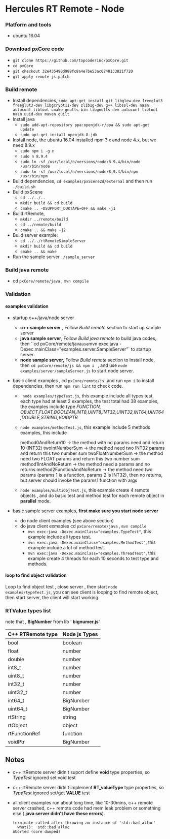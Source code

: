 # Hercules RT Remote - Node

### Platform and tools

- ubuntu 16.04

### Download pxCore code

-  `git clone https://github.com/topcoderinc/pxCore.git`
-  `cd pxCore`
-  `git checkout 32e435490d988fc8a4e7be53ac6248133821f720`
-  `git apply remote-js.patch`



### Build remote

* Install dependencies,  `sudo apt-get install git libglew-dev freeglut3 freeglut3-dev libgcrypt11-dev zlib1g-dev g++ libssl-dev nasm autoconf libtool cmake gnutls-bin libgnutls-dev autoconf libtool nasm uuid-dev maven quilt`
* Install java
   * `sudo add-apt-repository ppa:openjdk-r/ppa && sudo apt-get update`
   * `sudo apt-get install openjdk-8-jdk`
* Install node, the ubuntu 16.04 installed npm 3.x and node 4.x, but we need 8.9.x
   * `sudo npm i -g n`
   * `sudo n 8.9.4`
   * `sudo ln -sf /usr/local/n/versions/node/8.9.4/bin/node /usr/bin/node`
   * `sudo ln -sf /usr/local/n/versions/node/8.9.4/bin/npm /usr/bin/npm`
* Build dependencies,  `cd examples/pxScene2d/external` and then run `./build.sh`
* Build pxScene
  * `cd ../../..`
  * `mkdir build && cd build`
  * `cmake .. -DSUPPORT_DUKTAPE=OFF && make -j1`
* Build rtRemote,
   * `mkdir ../remote/build `
   * `cd ../remote/build `
   * `cmake .. && make -j2`
* Build server example:
  * `cd ../../rtRemoteSimpleServer`
  * `mkdir build && cd build`
  * `cmake .. && make`
* Run the sample server `./sample_server`



### Build java remote

- cd `pxCore/remote/java` , `mvn compile`



### Validation

#### examples validation

* startup c++/java/node server
  * **c++ sample server** , Follow *Build remote* section to start up sample server
  * **java sample server**, Follow *Build java remote* to build java codes, then ``cd pxCore/remote/java` use `mvn exec:java -Dexec.mainClass="examples.server.SampleServer"` to startup server.
  * **node sample server,** Follow *Build remote* section to install node, then `cd pxCore/remote/js && npm i ` , and use `node examples/server/sampleServer.js` to start node server.

* basic client examples , cd `pxCore/remote/js` ,and run `npm i` to install dependencies, then run `npm run lint` to check code.
  * ` node examples/typeTest.js`, this example include all types test, each type had at least 2 examples,  the test total had 38 examples, the examples include type *FUNCTION, OBJECT,FLOAT,BOOLEAN,INT8,UINT8,INT32,UINT32,INT64,UINT64,DOUBLE,STRING,VOIDPTR*

  * `node examples/methodTest.js`, this example include 5 methods examples, this include

    method0AndReturn10 -> the method with no params need and return 10 (INT32)
    twoIntNumberSum -> the method need two INT32 params and return this two number sum
    twoFloatNumberSum -> the method need two FLOAT params and return this two number sum
    method1IntAndNoReturn -> the method need a params and no returns
    method2FunctionAndNoReturn -> the method need two params (params 1 is a function, params 2 is INT32), then no returns, but server should invoke the params1 function with args

  * `node examples/multiObjTest.js`, this example create 4 remote objects , and do basic test and method test for each remote object in **parallel** mode.

* basic sample server examples,  **first make sure you start node server**

  * do node client examples (see above section)
  * do java client exmaples cd `pxCore/remote/java` , `mvn compile`
    * `mvn exec:java -Dexec.mainClass="examples.TypeTest"`, this example include all types test.
    *  `mvn exec:java -Dexec.mainClass="examples.MethodTest"`, this example include a lot of method test.
    * `mvn exec:java -Dexec.mainClass="examples.ThreadTest"`, this example create 4 threads for each 10 seconds to test type and methods.


#### loop to find object validation

Loop to find object test , close server , then start `node examples/typeTest.js`, you can see client is looping to find remote object, then start server, the client will start working.

### RTValue types list

note that , **BigNumber** from lib ' **bignumer.js**'

| C++ RTRemote type | Node js Types |
| ----------------- | ------------- |
| bool              | boolean       |
| float             | number        |
| double            | number        |
| int8_t            | number        |
| uint8_t           | number        |
| int32_t           | number        |
| uint32_t          | number        |
| int64_t           | BigNumber     |
| uint64_t          | BigNumber     |
| rtString          | string        |
| rtObject          | object        |
| rtFunctionRef     | function      |
| voidPtr           | BigNumber     |



## Notes

- c++ rtRemote server didn't suport define **void** type properties, so *TypeTest* ignored set void test

- c++ rtRemote server didn't implement **RT_valueType** type properties, so *TypeTest* ignored set/get **VALUE** test

- all client examples run about long time, like 10-30mins, c++ remote server crashed, c++ remote code had mem leak problem or something else ( **java server didn't have these errors**).

  ```
  terminate called after throwing an instance of 'std::bad_alloc'
    what():  std::bad_alloc
  Aborted (core dumped)
  ```
